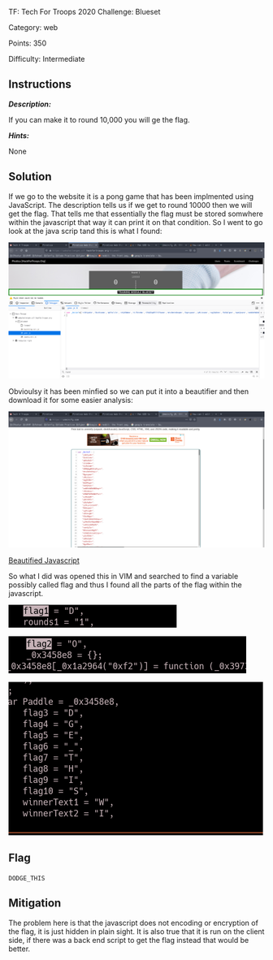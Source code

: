 TF: Tech For Troops 2020
Challenge: Blueset

Category:  web

Points: 350

Difficulty: Intermediate

## Instructions

***Description:***

If you can make it to round 10,000 you will ge the flag.

***Hints:***

None

## Solution

If we go to the website it is a pong game that has been implmented using
JavaScript. The description tells us if we get to round 10000 then we will
get the flag. That tells me that essentially the flag must be stored
somwhere within the javascript that way it can print it on that condition.
So I went to go look at the java scrip tand this is what I found:

![original javascript](minifiedjs.png)

Obvioulsy it has been minfied so we can put it into a beautifier and then
download it for some easier analysis:

![beauitified js](beautifier.png)

[Beautified Javascript](game.js)

So what I did was opened this in VIM and searched to find a variable possibly
called flag and thus I found all the parts of the flag within the javascript.

![flag1](flag1.png)

![flag2](flag2.png)

![final flag](restofflag.png)

## Flag

`DODGE_THIS`

## Mitigation

The problem here is that the javascript does not encoding or encryption of the
flag, it is just hidden in plain sight. It is also true that it is run on the
client side, if there was a back end script to get the flag instead that would
be better.

